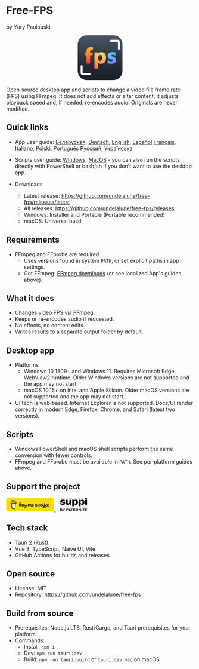 # Free‑FPS
by Yury Paulouski

<p align="center">
  <img src="app/src/md/logo.png" alt="Free‑FPS logo" width="120" style="border-radius: 24px;">
</p>

Open‑source desktop app and scripts to change a video file frame rate \(FPS\) using FFmpeg. It does not add effects or alter content; it adjusts playback speed and, if needed, re‑encodes audio. Originals are never modified.

## Quick links

- App user guide: 
  [Беларуская](app/src/md/by.MD), [Deutsch](app/src/md/de.MD), [English](app/src/md/en.MD), [Español](app/src/md/es.MD)
  [Français](app/src/md/fr.MD), [Italiano](app/src/md/it.MD), [Polski](app/src/md/pl.MD), [Português](app/src/md/pt.MD)
  [Русский](app/src/md/ru.MD), [Українська](app/src/md/ua.MD)

- Scripts user guide: [Windows](scripts/win/README.md), [MacOS](scripts/unix/README.md) - you can also run the scripts directly with PowerShell or bash/sh if you don't want to use the desktop app.

- Downloads
    - Latest release: https://github.com/undelalune/free-fps/releases/latest
    - All releases: https://github.com/undelalune/free-fps/releases
    - Windows: Installer and Portable \(Portable recommended\)
    - macOS: Universal build

## Requirements

- FFmpeg and FFprobe are required.
    - Uses versions found in system `PATH`, or set explicit paths in app settings.
    - Get FFmpeg: [FFmpeg downloads](https://ffmpeg.org/download.html) (or see localized App's guides above).

## What it does

- Changes video FPS via FFmpeg.
- Keeps or re‑encodes audio if requested.
- No effects, no content edits.
- Writes results to a separate output folder by default.

## Desktop app

- Platforms
    - Windows 10 1809\+ and Windows 11. Requires Microsoft Edge WebView2 runtime. Older Windows versions are not supported and the app may not start.
    - macOS 10.15\+ on Intel and Apple Silicon. Older macOS versions are not supported and the app may not start.
- UI tech is web‑based. Internet Explorer is not supported. Docs/UI render correctly in modern Edge, Firefox, Chrome, and Safari \(latest two versions\).

## Scripts

- Windows PowerShell and macOS shell scripts perform the same conversion with fewer controls.
- FFmpeg and FFprobe must be available in `PATH`. See per‑platform guides above.

## Support the project

<a href="https://buymeacoffee.com/undelalune" target="_blank" rel="noopener">
  <img src="app/src/md/bmc-logo.svg" alt="Buy Me a Coffee" height="36">
</a>
&nbsp;&nbsp;
<a href="https://suppi.pl/undelalune" target="_blank" rel="noopener">
  <img src="app/src/md/suppi-logo.svg" alt="Suppi" height="36">
</a>

## Tech stack

- Tauri 2 \(Rust\)
- Vue 3, TypeScript, Naive UI, Vite
- GitHub Actions for builds and releases

## Open source

- License: MIT
- Repository: https://github.com/undelalune/free-fps

## Build from source

- Prerequisites: Node.js LTS, Rust/Cargo, and Tauri prerequisites for your platform.
- Commands:
    - Install: `npm i`
    - Dev: `npm run tauri:dev`
    - Build: `npm run tauri:build` or `tauri:dev:mac` on macOS
